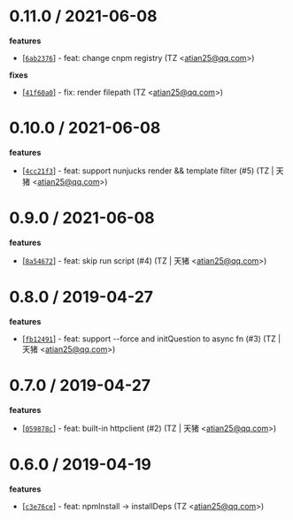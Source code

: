 
0.11.0 / 2021-06-08
==================

**features**
  * [[`6ab2376`](http://github.com/node-modules/common-boilerplate/commit/6ab2376e2a57b91ae38099c23f78f264aefd6cbd)] - feat: change cnpm registry (TZ <<atian25@qq.com>>)

**fixes**
  * [[`41f60a0`](http://github.com/node-modules/common-boilerplate/commit/41f60a04dbb26bcd1df7ef691a408dd2abc38910)] - fix: render filepath (TZ <<atian25@qq.com>>)

0.10.0 / 2021-06-08
==================

**features**
  * [[`4cc21f3`](http://github.com/node-modules/common-boilerplate/commit/4cc21f3b5b4983e911551ab759a85da499dbc37a)] - feat: support nunjucks render && template filter (#5) (TZ | 天猪 <<atian25@qq.com>>)

0.9.0 / 2021-06-08
==================

**features**
  * [[`8a54672`](http://github.com/node-modules/common-boilerplate/commit/8a54672501d282d7fa1803f207ba712cc23bc44a)] - feat: skip run script (#4) (TZ | 天猪 <<atian25@qq.com>>)

0.8.0 / 2019-04-27
==================

**features**
  * [[`fb12491`](http://github.com/node-modules/common-boilerplate/commit/fb124916b6a1deac5389d8651ff5d167673e920b)] - feat: support --force and initQuestion to async fn (#3) (TZ | 天猪 <<atian25@qq.com>>)

0.7.0 / 2019-04-27
==================

**features**
  * [[`059878c`](http://github.com/node-modules/common-boilerplate/commit/059878c9ae987892f69bd31a2b45116f54ab9604)] - feat: built-in httpclient (#2) (TZ | 天猪 <<atian25@qq.com>>)

0.6.0 / 2019-04-19
==================

**features**
  * [[`c3e76ce`](http://github.com/node-modules/common-boilerplate/commit/c3e76cea23ae23218fa20c7ad862efaad7531170)] - feat: npmInstall -> installDeps (TZ <<atian25@qq.com>>)
